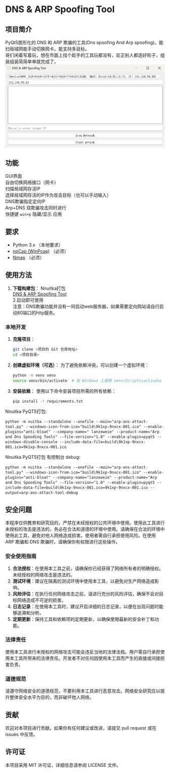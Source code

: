 # DNS & ARP Spoofing Tool

## 项目简介
PyQt5图形化的 DNS 和 ARP 欺骗的工具(Dns spoofing And Arp spoofing)。能扫局域网能手动切换网卡。能支持多目标。   
哥们闲着写着玩，想在市面上找个趁手的工具玩都没有，反正别人都造好轮子，组装组装简简单单就完成了。   
![app](./README/1.png)


## 功能 
GUI界面  
自由切换网络接口（网卡）  
扫描局域网存活IP  
选择局域网存活的IP作为攻击目标（也可以手动输入）  
DNS欺骗指定定向IP  
Arp+DNS 双欺骗攻击同时进行  
快捷键 `win+p` 隐藏/显示 应用  

## 要求
- Python 3.x （本地要求）
- [npCap (WinPcap)](https://nmap.org/download.html#windows)  （必须）
- [Nmap](https://nmap.org/download.html#windows)  （必须）

## 使用方法
1. **下载构建包**：
   Nnuitka打包  
   [DNS & ARP Spoofing Tool](https://github.com/lanzeweie/DNS-ARP-Spoofing-Tool/releases)  
2.启动即可使用    
注意：DNS欺骗功能并没有一同启动web服务器，如果需要定向网站请自行启动80端口的http服务。  

### 本地开发 
1. **克隆项目**：
   ```bash
   git clone <项目的 Git 仓库地址>
   cd <项目目录>
   ```
2. **创建虚拟环境（可选）**：
   为了避免依赖冲突，可以创建一个虚拟环境：
   ```bash
   python -m venv venv
   source venv/bin/activate  # 在 Windows 上使用 venv\Scripts\activate
   ```
3. **安装依赖**：
   使用以下命令安装项目所需的所有依赖：
   ```bash
   pip install -r requirements.txt
   ```

Nnuitka PyQT5打包:  
```
python -m nuitka --standalone --onefile --main="arp-ans-attact-tool.py" --windows-icon-from-ico="build\9k1xp-9nxcx-001.ico" --enable-plugins="anti-bloat" --company-name=" lanzeweie" --product-name="Arp and Dns Spooding Tools" --file-version="1.0" --enable-plugin=pyqt5 --windows-disable-console --include-data-file=build\9k1xp-9nxcx-001.ico=9k1xp-9nxcx-001.ico
```
Nnuitka PyQT5打包 有控制台 debug:  
```
python -m nuitka --standalone --onefile --main="arp-ans-attact-tool.py" --windows-icon-from-ico="build\9k1xp-9nxcx-001.ico" --enable-plugins="anti-bloat" --company-name="lanzeweie" --product-name="Arp and Dns Spooding Tools" --file-version="1.0" --enable-plugin=pyqt5 --include-data-file=build\9k1xp-9nxcx-001.ico=9k1xp-9nxcx-001.ico --output=arp-ans-attact-tool-debug
```

## 安全问题
本程序仅供教育和研究目的，严禁在未经授权的公共环境中使用。使用此工具进行未授权的攻击是违法的，务必在合法和道德的环境中使用。请确保在合法的环境中使用此工具，避免对他人网络造成损害。使用者需自行承担使用风险。在使用 ARP 欺骗和 DNS 欺骗时，请确保你有权限进行这些操作。

### 安全使用指南
1. **合法授权**：在使用本工具之前，请确保你已经获得了网络所有者的明确授权。未经授权的网络攻击是违法的。
2. **测试环境**：建议在隔离的测试环境中使用本工具，以避免对生产网络造成影响。
3. **风险评估**：在执行任何网络攻击之前，请进行充分的风险评估，确保不会对目标网络造成不可逆的损害。
4. **日志记录**：在使用本工具时，建议开启详细的日志记录，以便在出现问题时能够追溯和分析。
5. **定期更新**：保持工具和依赖项的定期更新，以确保使用最新的安全补丁和功能。

### 法律责任
使用本工具进行未授权的网络攻击可能会违反当地的法律法规。用户需自行承担使用本工具所带来的法律责任。开发者不对任何因使用本工具而产生的直接或间接损害负责。

### 道德规范
请遵守网络安全的道德规范，不要利用本工具进行恶意攻击。网络安全研究应以提升整体安全水平为目的，而非破坏他人网络。

## 贡献
欢迎对本项目进行贡献。如果你有任何建议或改进，请提交 pull request 或在 issues 中反馈。

## 许可证
本项目采用 MIT 许可证，详细信息请参阅 LICENSE 文件。